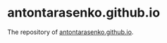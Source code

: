 # antontarasenko.github.io

The repository of [antontarasenko.github.io](https://antontarasenko.github.io/).
